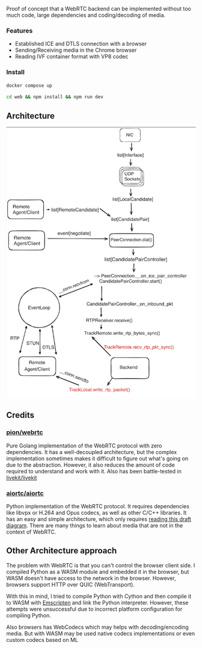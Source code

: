 Proof of concept that a WebRTC backend can be implemented without too much code, large dependencies and coding/decoding of media.

### Features

- Established ICE and DTLS connection with a browser
- Sending/Receiving media in the Chrome browser
- Reading IVF container format with VP8 codec

### Install
```bash
docker compose up
```
```bash
cd web && npm install && npm run dev
```

## Architecture
![](./docs/architecture_sendrecv.png)

## Credits

### [pion/webrtc](https://github.com/pion/webrtc)
Pure Golang implementation of the WebRTC protocol with zero dependencies. It has a well-decoupled architecture, but the complex implementation sometimes makes it difficult to figure out what's going on due to the abstraction. However, it also reduces the amount of code required to understand and work with it.
Also has been battle-tested in [livekit/livekit](https://github.com/livekit/livekit.git)

### [aiortc/aiortc](https://github.com/aiortc/aiortc)
Python implementation of the WebRTC protocol. It requires dependencies like libvpx or H.264 and Opus codecs, as well as other C/C++ libraries. It has an easy and simple architecture, which only requires [reading this draft diagram](https://draft.ortc.org/#overview*). 
There are many things to learn about media that are not in the context of WebRTC.

## Other Architecture approach
The problem with WebRTC is that you can't control the browser client side. I compiled Python as a WASM module and embedded it in the browser, but WASM doesn't have access to the network in the browser. However, browsers support HTTP over QUIC (WebTransport).

With this in mind, I tried to compile Python with Cython and then compile it to WASM with [Emscripten](https://github.com/emscripten-core/emscripten) and link the Python interpreter. However, these attempts were unsuccessful due to incorrect platform configuration for compiling Python.

Also browsers has WebCodecs which may helps with decoding/encoding media. But with WASM may be used native codecs implementations or even custom codecs based on ML